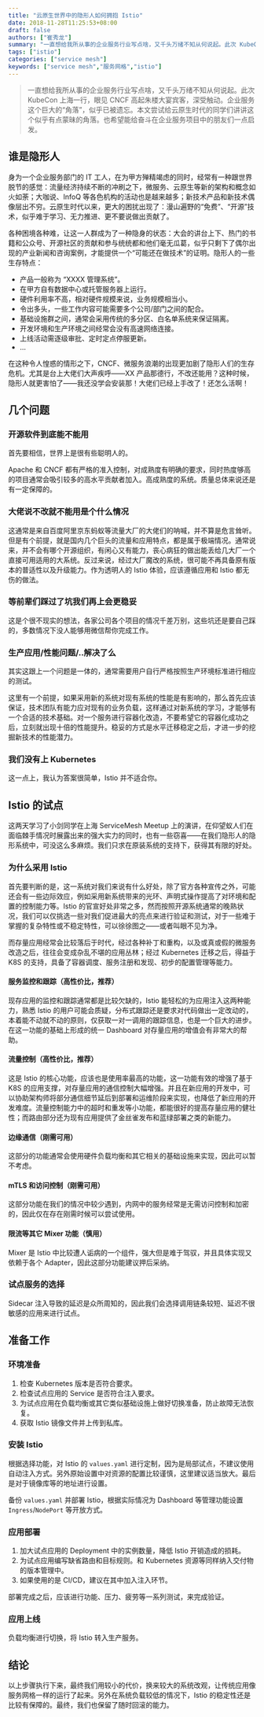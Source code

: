 ```yaml
---
title: "云原生世界中的隐形人如何拥抱 Istio"
date: 2018-11-28T11:25:53+08:00
draft: false
authors: ["崔秀龙"]
summary: "一直想给我所从事的企业服务行业写点啥，又千头万绪不知从何说起。此次 KubeCon 上海一行，眼见 CNCF 高起朱楼大宴宾客，深受触动。企业服务这个巨大的“角落”，似乎已被遗忘。本文尝试给云原生时代的同学们讲讲这个似乎有点蒙昧的角落。也希望能给奋斗在企业服务项目中的朋友们一点启发。"
tags: ["istio"]
categories: ["service mesh"]
keywords: ["service mesh","服务网格","istio"]
---
```


> 一直想给我所从事的企业服务行业写点啥，又千头万绪不知从何说起。此次 KubeCon 上海一行，眼见 CNCF 高起朱楼大宴宾客，深受触动。企业服务这个巨大的“角落”，似乎已被遗忘。本文尝试给云原生时代的同学们讲讲这个似乎有点蒙昧的角落。也希望能给奋斗在企业服务项目中的朋友们一点启发。

## 谁是隐形人

身为一个企业服务部门的 IT 工人，在为甲方殚精竭虑的同时，经常有一种跟世界脱节的感觉：流量经济持续不断的冲刷之下，微服务、云原生等新的架构和概念如火如荼；大咖说、InfoQ 等各色机构的活动也是越来越多；新技术产品和新技术偶像层出不穷。云原生时代以来，更大的困扰出现了：漫山遍野的“免费”、“开源”技术，似乎难于学习、无力推进、更不要说做出贡献了。

各种困境各种难，让这一人群成为了一种隐身的状态：大会的讲台上下、热门的书籍和公众号、开源社区的贡献和参与统统都和他们毫无瓜葛，似乎只剩下了偶尔出现的产业新闻和咨询案例，才能提供一个“可能还在做技术”的证明。隐形人的一些生存特点：

- 产品一般称为 “XXXX 管理系统”。
- 在甲方自有数据中心或托管服务器上运行。
- 硬件利用率不高，相对硬件规模来说，业务规模相当小。
- 令出多头，一些工作内容可能需要多个公司/部门之间的配合。
- 基础设施群之间，通常会采用传统的多分区、白名单系统来保证隔离。
- 开发环境和生产环境之间经常会没有高速网络连接。
- 上线活动需逐级审批、定时定点停服更新。
- …

在这种令人惶惑的情形之下，CNCF、微服务浪潮的出现更加剧了隐形人们的生存危机。尤其是台上大佬们大声疾呼——XX 产品那德行，不改还能用？这种时候，隐形人就更害怕了——我还没学会安装那！大佬们已经上手改了！还怎么活啊！

## 几个问题

### 开源软件到底能不能用

首先要相信，世界上是很有些聪明人的。

Apache 和 CNCF 都有严格的准入控制，对成熟度有明确的要求，同时热度够高的项目通常会吸引较多的高水平贡献者加入。高成熟度的系统。质量总体来说还是有一定保障的。

### 大佬说不改就不能用是个什么情况

这通常是来自百度阿里京东蚂蚁等流量大厂的大佬们的呐喊，并不算是危言耸听。但是有个前提，就是国内几个巨头的流量和应用特点，都是属于极端情况。通常说来，并不会有哪个开源组织，有闲心又有能力，丧心病狂的做出能丢给几大厂一个直接可用适用的大系统。反过来说，经过大厂魔改的系统，很可能不再具备原有版本的普适性以及升级能力。作为透明人的 Istio 体验，应该遵循应用和 Istio 都无伤的做法。

### 等前辈们踩过了坑我们再上会更稳妥

这是个很不现实的想法，各家公司各个项目的情况千差万别，这些坑还是要自己踩的，多数情况下没人能够用微信帮你完成工作。

### 生产应用/性能问题/..解决了么

其实这跟上一个问题是一体的，通常需要用户自行严格按照生产环境标准进行相应的测试。

这里有一个前提，如果采用新的系统对现有系统的性能是有影响的，那么首先应该保证，技术团队有能力应对现有的业务负载，这样通过对新系统的学习，才能够有一个合适的技术基础。对一个服务进行容器化改造，不要希望它的容器化成功之后，立刻就出现十倍的性能提升。稳妥的方式是水平迁移稳定之后，才进一步的挖掘新技术的性能潜力。

### 我们没有上 Kubernetes

这一点上，我认为答案很简单，Istio 并不适合你。

## Istio 的试点

这两天学习了小剑同学在上海 ServiceMesh Meetup 上的演讲，在仰望蚁人们在面临棘手情况时展露出来的强大实力的同时，也有一些窃喜——在我们隐形人的隐形系统中，可没这么多麻烦。我们只求在原装系统的支持下，获得其有限的好处。

### 为什么采用 Istio

首先要判断的是，这一系统对我们来说有什么好处，除了官方各种宣传之外，可能还会有一些边际效应，例如采用新系统带来的光环、声明式操作提高了对环境和配置的控制能力等。Istio 的官宣好处非常之多，然而按照开源系统通常的晚熟状况，我们可以仅挑选一些对我们促进最大的亮点来进行验证和测试，对于一些难于掌握的复杂特性或不稳定特性，可以徐徐图之——或者叫眼不见为净。

而存量应用经常会比较落后于时代，经过各种补丁和重构，以及或真或假的微服务改造之后，往往会变成杂乱不堪的应用丛林；经过 Kubernetes 迁移之后，得益于 K8S 的支持，具备了容器调度、服务注册和发现、初步的配置管理等能力。

#### 服务监控和跟踪（高性价比，推荐）

现存应用的监控和跟踪通常都是比较欠缺的，Istio 能轻松的为应用注入这两种能力，熟悉 Istio 的用户可能会质疑，分布式跟踪还是要求对代码做出一定改动的，本着能不动就不动的原则，仅获取一对一调用的跟踪信息，也是一个巨大的进步。在这一功能的基础上形成的统一 Dashboard 对存量应用的增值会有非常大的帮助。

#### 流量控制（高性价比，推荐）

这是 Istio 的核心功能，应该也是使用率最高的功能，这一功能有效的增强了基于 K8S 的应用支撑，对存量应用的通信控制大幅增强。并且在新应用的开发中，可以协助架构师将部分通信细节延后到部署和运维阶段来实现，也降低了新应用的开发难度。流量控制能力中的超时和重发等小功能，都能很好的提高存量应用的健壮性；而路由部分还为现有应用提供了金丝雀发布和蓝绿部署之类的新能力。

#### 边缘通信（刚需可用）

这部分的功能通常会使用硬件负载均衡和其它相关的基础设施来实现，因此可以暂不考虑。

#### mTLS 和访问控制（刚需可用）

这部分功能在我们的情况中较少遇到，内网中的服务经常是无需访问控制和加密的，因此仅在存在刚需时候可以尝试使用。

#### 限流等其它 Mixer 功能（慎用）

Mixer 是 Istio 中比较遭人诟病的一个组件，强大但是难于驾驭，并且具体实现又依赖于各个 Adapter，因此这部分功能建议押后采纳。

### 试点服务的选择

Sidecar 注入导致的延迟是众所周知的，因此我们会选择调用链条较短、延迟不很敏感的应用来进行试点。

## 准备工作

### 环境准备

1. 检查 Kubernetes 版本是否符合要求。
2. 检查试点应用的 Service 是否符合注入要求。
3. 为试点应用在负载均衡或其它类似基础设施上做好切换准备，防止故障无法恢复。
4. 获取 Istio 镜像文件并上传到私库。

### 安装 Istio

根据选择功能，对 Istio 的 `values.yaml` 进行定制，因为是局部试点，不建议使用自动注入方式。另外原始设置中对资源的配置比较谨慎，这里建议适当放大。最后是对于镜像库等的地址进行设置。

备份 `values.yaml` 并部署 Istio，根据实际情况为 Dashboard 等管理功能设置 `Ingress`/`NodePort` 等开放方式。

### 应用部署

1. 加大试点应用的 Deployment 中的实例数量，降低 Istio 开销造成的损耗。
2. 为试点应用编写缺省路由和目标规则。和 Kubernetes 资源等同样纳入交付物的版本管理中。
3. 如果使用的是 CI/CD，建议在其中加入注入环节。

部署完成之后，应该进行功能、压力、疲劳等一系列测试，来完成验证。

### 应用上线

负载均衡进行切换，将 Istio 转入生产服务。

## 结论

以上步骤执行下来，最终我们用较小的代价，换来较大的系统改观，让传统应用像服务网格一样的运行了起来。另外在系统负载较低的情况下，Istio 的稳定性还是比较有保障的。最终，我们也保留了随时回滚的能力。
